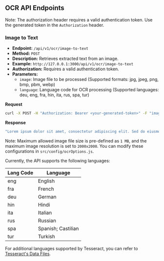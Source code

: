 ## OCR API Endpoints

Note: The authorization header requires a valid authentication token. Use the generated token in the `Authorization` header.

### Image to Text

- **Endpoint:** `/api/v1/ocr/image-to-text`
- **Method:** `POST`
- **Description:** Retrieves extracted text from an image.
- **Example:** `http://127.0.0.1:3000/api/v1/ocr/image-to-text`
- **Authorization:** Requires a valid authentication token.
- **Parameters:**
  - `image`: Image file to be processed (Supported formats: jpg, jpeg, png, bmp, pbm, webp)
  - `language`: Language code for OCR processing (Supported languages: deu, eng, fra, hin, ita, rus, spa, tur)

**Request**

```bash
curl -X POST -H "Authorization: Bearer <your-generated-token>" -F "image=@/path/to/your/image.jpg" -F "language=eng" http://127.0.0.1:3000/api/v1/ocr/image-to-text
```

**Response**

```bash
"Lorem ipsum dolor sit amet, consectetur adipiscing elit. Sed do eiusmod tempor incididunt ut labore et dolore magna aliqua. Ut enim ad minim veniam, quis nostrud exercitation ullamco laboris nisi ut aliquip ex ea commodo consequat. Duis aute irure dolor in reprehenderit in voluptate velit esse cillum dolore eu fugiat nulla pariatur. Excepteur sint occaecat cupidatat non proident, sunt in culpa qui officia deserunt mollit anim id est laborum. Lorem ipsum dolor sit amet, consectetur adipiscing elit. Sed do eiusmod tempor incididunt ut labore et dolore magna aliqua. Ut enim ad minim veniam, quis nostrud exercitation ullamco laboris nisi ut aliquip ex ea commodo consequat. Duis aute irure dolor in reprehenderit in voluptate velit esse cillum dolore eu fugiat nulla pariatur. Excepteur sint occaecat cupidatat non proident, sunt in culpa qui officia deserunt mollit anim id est laborum."
```

Note: Maximum allowed image file size is pre-defined as `1 MB`, and the maximum image resolution is set to `2000x2000`. You can modify these configurations in `src/config/ocrOptions.js`.

Currently, the API supports the following languages:

| Lang Code | Language           |
| --------- | ------------------ |
| eng       | English            |
| fra       | French             |
| deu       | German             |
| hin       | Hindi              |
| ita       | Italian            |
| rus       | Russian            |
| spa       | Spanish; Castilian |
| tur       | Turkish            |

For additional languages supported by Tesseract, you can refer to [Tesseract's Data Files](https://tesseract-ocr.github.io/tessdoc/Data-Files#data-files-for-version-400-november-29-2016).

